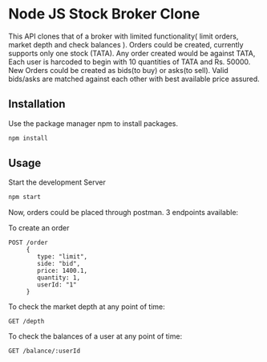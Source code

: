 
# Node JS Stock Broker Clone

This API clones that of a broker with limited functionality( limit orders, market depth and check balances ). Orders could be created, currently supports only one stock (TATA). Any order created would be against TATA, Each user is harcoded to begin with 10 quantities of TATA and Rs. 50000.
New Orders could be created as bids(to buy) or asks(to sell). Valid bids/asks are matched against each other with best available price assured.

## Installation
 
Use the package manager npm to install packages.

```bash
npm install
```

## Usage
Start the development Server
```python
npm start
```
Now, orders could be placed through postman.
3 endpoints available:

To create an order
```
POST /order  
     {
        type: "limit",
        side: "bid",
        price: 1400.1,
        quantity: 1,
        userId: "1"
     }
```

To check the market depth at any point of time:
```
GET /depth
```

To check the balances of a user at any point of time:
```
GET /balance/:userId
```
